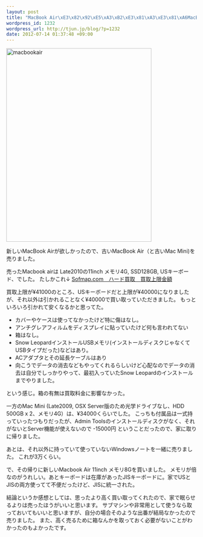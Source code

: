 ```yaml
--- 
layout: post
title: "MacBook Air\xE3\x82\x92\xE5\xA3\xB2\xE3\x81\xA3\xE3\x81\xA6MacBook Air\xE3\x82\x92\xE8\xB2\xB7\xE3\x81\xA3\xE3\x81\x9F"
wordpress_id: 1232
wordpress_url: http://tjun.jp/blog/?p=1232
date: 2012-07-14 01:37:48 +09:00
---
```

<a href="http://tjun.jp/blog/2012/07/sell_and_get_macbookair/img_1354/" rel="attachment wp-att-1235"><img src="http://tjun.jp/blog/wp-content/uploads/2012/07/IMG_1354.jpg" alt="macbookair" title="mba" width="384" height="512" class="aligncenter size-full wp-image-1235" /></a>

新しいMacBook Airが欲しかったので、古いMacBook Air（と古いMac Mini)を売りました。

売ったMacbook airは Late2010の11inch メモリ4G, SSD128GB, USキーボード、でした。
たしかこれ↓
<a href="http://www.sofmap.com/spkaitori/kaitori_detail/exec/_/tid=SPHD/-/sku=B00655938/-/pc=312094/-/">Sofmap.com　ハード買取　買取上限金額</a>

買取上限が¥41000のところ、USキーボードだと上限が¥40000になりましたが、それ以外は引かれることなく¥40000で買い取っていただきました。
もっといろいろ引かれて安くなるかと思ってた。
<ul>
	<li>カバーやケースは使ってなかったけど特に傷はなし。</li>
	<li>アンチグレアフィルムをディスプレイに貼っていたけど何も言われてない</li>
	<li>箱はなし。</li>
	<li>Snow LeopardインストールUSBメモリ(インストールディスクじゃなくてUSBタイプだった)などはあり。</li>
	<li>ACアダプタとその延長ケーブルはあり</li>
	<li>向こうでデータの消去などもやってくれるらしいけど心配なのでデータの消去は自分でしっかりやって、最初入っていたSnow Leopardのインストールまでやりました。</li>
</ul>

という感じ。箱の有無は買取料金に影響なかった。

一方のMac Mini (Late2009, OSX Server版のため光学ドライブなし、HDD 500GB x 2、メモリ4G）は、¥34000くらいでした。
こっちも付属品は一式持っていったつもりだったが、Admin Toolsのインストールディスクがなく、それがないとServer機能が使えないので -15000円 ということだったので、家に取りに帰りました。

あとは、それ以外に持っていて使っていないWindowsノートを一緒に売りました。
これが3万くらい。


で、その帰りに新しいMacbook Air 11inch メモリ8Gを買いました。
メモリが倍なのがうれしい。あとキーボードは在庫があったJISキーボードに。家でUSとJISの両方使ってて不便だったけど、JISに統一された。


結論というか感想としては、思ったより高く買い取ってくれたので、家で眠らせるよりは売ったほうがいいと思います。
サブマシンや非常用として使うなら取っておいてもいいと思いますが、自分の場合そのような出番が結局なかったので売りました。
また、高く売るために箱なんかを取っておく必要がないことがわかったのもよかったです。
